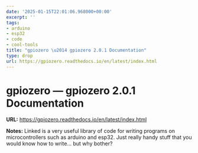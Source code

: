 ```yaml
---
date: '2025-01-15T22:01:06.968000+00:00'
excerpt: ''
tags:
- arduino
- esp32
- code
- cool-tools
title: "gpiozero \u2014 gpiozero 2.0.1 Documentation"
type: drop
url: https://gpiozero.readthedocs.io/en/latest/index.html
---
```


# gpiozero — gpiozero 2.0.1 Documentation

**URL:** https://gpiozero.readthedocs.io/en/latest/index.html

**Notes:**
Linked is a very useful library of code for writing programs on microcontrollers such as arduino and esp32. Just really handy stuff that you would know how to write... but why bother?
